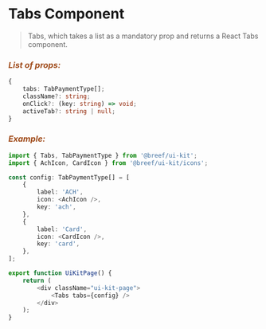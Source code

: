 # Tabs Component

> Tabs, which takes a list as a mandatory prop and returns a React Tabs component.

### _<span style="color: #9f4a19">List of props:</span>_

```typescript
{
    tabs: TabPaymentType[];
    className?: string;
    onClick?: (key: string) => void;
    activeTab?: string | null;
}
```

### _<span style="color: #9f4a19">Example:</span>_

```typescript
import { Tabs, TabPaymentType } from '@breef/ui-kit';
import { AchIcon, CardIcon } from '@breef/ui-kit/icons';

const config: TabPaymentType[] = [
    {
        label: 'ACH',
        icon: <AchIcon />,
        key: 'ach',
    },
    {
        label: 'Card',
        icon: <CardIcon />,
        key: 'card',
    },
];

export function UiKitPage() {
    return (
        <div className="ui-kit-page">
            <Tabs tabs={config} />
        </div>
    );
}
```
